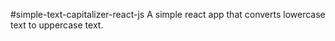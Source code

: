 #simple-text-capitalizer-react-js
A simple react app that converts lowercase text to uppercase text.


